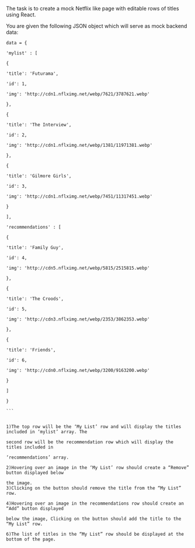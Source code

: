 The task is to create a mock Netflix like page with editable rows of titles using React. 

You are given the following JSON object which will serve as mock back­end data: 
````
data = {

'mylist' : [

{

'title': 'Futurama',

'id': 1,

'img': 'http://cdn1.nflximg.net/webp/7621/3787621.webp'

},

{

'title': 'The Interview',

'id': 2,

'img': 'http://cdn1.nflximg.net/webp/1381/11971381.webp'

},

{

'title': 'Gilmore Girls',

'id': 3,

'img': 'http://cdn1.nflximg.net/webp/7451/11317451.webp'

}

],

'recommendations' : [

{

'title': 'Family Guy',

'id': 4,

'img': 'http://cdn5.nflximg.net/webp/5815/2515815.webp'

},

{

'title': 'The Croods',

'id': 5,

'img': 'http://cdn3.nflximg.net/webp/2353/3862353.webp'

},

{

'title': 'Friends',

'id': 6,

'img': 'http://cdn0.nflximg.net/webp/3200/9163200.webp'

}

]

}

```


1)The top row will be the ‘My List’ row and will display the titles included in ‘mylist’ array. The

second row will be the recommendation row which will display the titles included in

‘recommendations’ array.

2)Hovering over an image in the ‘My List’ row should create a “Remove” button displayed below

the image. 
3)Clicking on the button should remove the title from the “My List” row.

4)Hovering over an image in the recommendations row should create an “Add” button displayed

below the image, Clicking on the button should add the title to the “My List” row.

6)The list of titles in the “My List” row should be displayed at the bottom of the page.